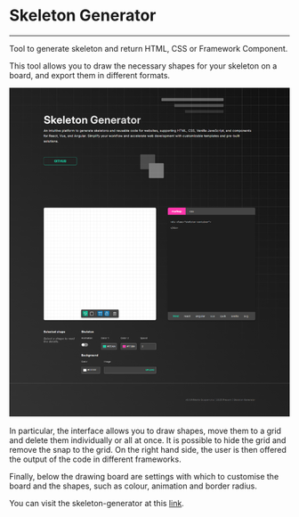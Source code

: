 # Skeleton Generator
---
Tool to generate skeleton and return HTML, CSS or Framework Component.

This tool allows you to draw the necessary shapes for your skeleton on a board, and export them in different formats.

![skeleton screenshot](docs/media/screenshot.png)

In particular, the interface allows you to draw shapes, move them to a grid and delete them individually or all at once. It is possible to hide the grid and remove the snap to the grid.
On the right hand side, the user is then offered the output of the code in different frameworks.

Finally, below the drawing board are settings with which to customise the board and the shapes, such as colour, animation and border radius.

You can visit the skeleton-generator at this [link](https://skeleton-generator-ui.vercel.app/).
